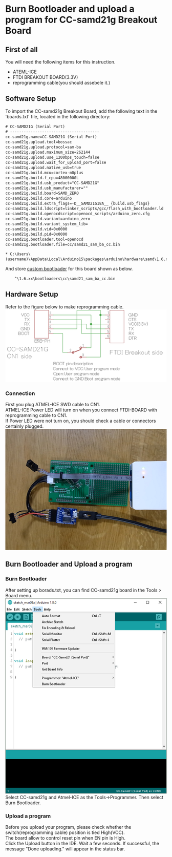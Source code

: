 Burn Bootloader and upload a program for CC-samd21g Breakout Board
========================================

First of all
--------------
You will need the following items for this instruction.
 - ATEML-ICE
 - FTDI BREAKOUT BOARD(3.3V)
 - reprogramming cable(you should assebele it.)


Software Setup
--------------
To import the CC-samd21g Breakout Board, add the following text in the 'boards.txt' file, located in the following directory:

```
# CC-SAMD21G (Serial Port)
# ---------------------------------------
cc-samd21g.name=CC-SAMD21G (Serial Port)
cc-samd21g.upload.tool=bossac
cc-samd21g.upload.protocol=sam-ba
cc-samd21g.upload.maximum_size=262144
cc-samd21g.upload.use_1200bps_touch=false
cc-samd21g.upload.wait_for_upload_port=false
cc-samd21g.upload.native_usb=true
cc-samd21g.build.mcu=cortex-m0plus
cc-samd21g.build.f_cpu=48000000L
cc-samd21g.build.usb_product="CC-SAMD21G"
cc-samd21g.build.usb_manufacturer=""
cc-samd21g.build.board=SAMD_ZERO
cc-samd21g.build.core=arduino
cc-samd21g.build.extra_flags=-D__SAMD21G18A__ {build.usb_flags}
cc-samd21g.build.ldscript=linker_scripts/gcc/flash_with_bootloader.ld
cc-samd21g.build.openocdscript=openocd_scripts/arduino_zero.cfg
cc-samd21g.build.variant=arduino_zero
cc-samd21g.build.variant_system_lib=
cc-samd21g.build.vid=0x0000
cc-samd21g.build.pid=0x0000
cc-samd21g.bootloader.tool=openocd
cc-samd21g.bootloader.file=cc/samd21_sam_ba_cc.bin
```

```
* C:\Users\(username)\AppData\Local\Arduino15\packages\arduino\hardware\samd\1.6.xx
```

And store [custom bootloader](Software\bootloader) for this board shown as below.

```
    ^\1.6.xx\bootloaders\cc\samd21_sam_ba_cc.bin
```


Hardware Setup
--------------
Refer to the figure below to make reprogramming cable.  
![CC-SAMD21 cable](mdContents/programming-cable.png)

### Connection
First you plug ATMEL-ICE SWD cable to CN1.  
ATMEL-ICE Power LED will turn on when you connect FTDI-BOARD with reprogramming cable to CN1.  
If Power LED were not turn on, you should check a cable or connectors certainly plugged.  
![CC-SAMD21 with ATMEL-ICE](mdContents/ConnectWithATMEL-ICE.png)



Burn Bootloader and Upload a program
--------------
### Burn Bootloader
After setting up borads.txt, you can find CC-samd21g board in the Tools > Board menu.  
![CC-SAMD21 with ATMEL-ICE](mdContents/ArduinoIDE_SC01.png)  
Select CC-samd21g and Atmel-ICE as the Tools->Programmer. Then select Burn Bootloader.


### Upload a program
Before you upload your program, please check whether the switch(reprogramming cable) position is tied High(VCC).  
The board allow to control reset pin when EN pin is High.  
Click the Upload button in the IDE. Wait a few seconds. If successful, the message "Done uploading." will appear in the status bar.
